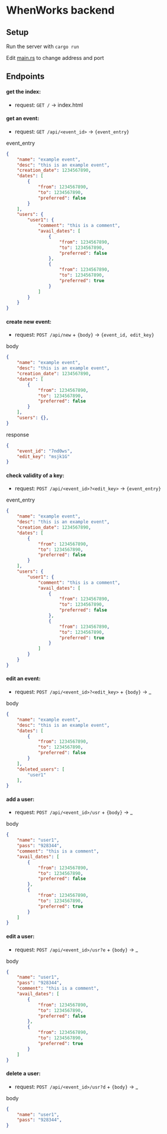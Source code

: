 # WhenWorks backend

## Setup

Run the server with `cargo run`

Edit [main.rs](src/main.rs) to change address and port

## Endpoints

#### get the index:  
- request: `GET /` -> index.html

#### get an event:  
- request: `GET /api/<event_id>` -> `{event_entry}`

event_entry
```json
{
    "name": "example event",
    "desc": "this is an example event",
    "creation_date": 1234567890,
    "dates": [
        {
            "from": 1234567890,
            "to": 1234567890,
            "preferred": false
        }
    ],
    "users": {
        "user1": {
            "comment": "this is a comment",
            "avail_dates": [
                {
                    "from": 1234567890,
                    "to": 1234567890,
                    "preferred": false
                },
                {
                    "from": 1234567890,
                    "to": 1234567890,
                    "preferred": true
                }
            ]
        }
    }
}
```

#### create new event:  
- request: `POST /api/new` + `{body}` -> `{event_id, edit_key}`  

body
```json
{
    "name": "example event",
    "desc": "this is an example event",
    "creation_date": 1234567890,
    "dates": [
        {
            "from": 1234567890,
            "to": 1234567890,
            "preferred": false
        }
    ],
    "users": {},
}
```

response
```json
{
    "event_id": "7nd0ws",
    "edit_key": "msjk1G"
}
```

#### check validity of a key:  
- request: `POST /api/<event_id>?<edit_key>` -> `{event_entry}`

event_entry
```json
{
    "name": "example event",
    "desc": "this is an example event",
    "creation_date": 1234567890,
    "dates": [
        {
            "from": 1234567890,
            "to": 1234567890,
            "preferred": false
        }
    ],
    "users": {
        "user1": {
            "comment": "this is a comment",
            "avail_dates": [
                {
                    "from": 1234567890,
                    "to": 1234567890,
                    "preferred": false
                },
                {
                    "from": 1234567890,
                    "to": 1234567890,
                    "preferred": true
                }
            ]
        }
    }
}
```

#### edit an event:  
- request: `POST /api/<event_id>?<edit_key>` + `{body}` -> \_

body
```json
{
    "name": "example event",
    "desc": "this is an example event",
    "dates": [
        {
            "from": 1234567890,
            "to": 1234567890,
            "preferred": false
        }
    ],
    "deleted_users": [
        "user1"
    ],
}
```

#### add a user:
- request: `POST /api/<event_id>/usr` + `{body}` -> \_

body 
```json
{
    "name": "user1",
    "pass": "928344",
    "comment": "this is a comment",
    "avail_dates": [
        {
            "from": 1234567890,
            "to": 1234567890,
            "preferred": false
        },
        {
            "from": 1234567890,
            "to": 1234567890,
            "preferred": true
        }
    ]
}
```

#### edit a user:
- request: `POST /api/<event_id>/usr?e` + `{body}` -> \_

body
```json
{
    "name": "user1",
    "pass": "928344",
    "comment": "this is a comment",
    "avail_dates": [
        {
            "from": 1234567890,
            "to": 1234567890,
            "preferred": false
        },
        {
            "from": 1234567890,
            "to": 1234567890,
            "preferred": true
        }
    ]
}
```

#### delete a user:
- request: `POST /api/<event_id>/usr?d` + `{body}` -> \_

body
```json
{
    "name": "user1",
    "pass": "928344",
}
```
